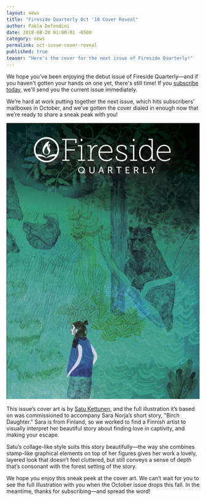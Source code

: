 ```yaml
---
layout: news
title: "Fireside Quarterly Oct '18 Cover Reveal"
author: Pablo Defendini
date: 2018-08-20 01:00:01 -0500
category: news
permalink: oct-issue-cover-reveal
published: true
teaser: "Here's the cover for the next issue of Fireside Quarterly!"
---
```


We hope you’ve been enjoying the debut issue of Fireside Quarterly—and if you haven't gotten your hands on one yet, there's still time! If you [subscribe today](#subscribe), we'll send you the current issue immediately.

We’re hard at work putting together the next issue, which hits subscribers' mailboxes in October, and we’ve gotten the cover dialed in enough now that we’re ready to share a sneak peak with you!

![](/images/graphics/fq-oct-18-cover.jpg)

This issue’s cover art is by [Satu Kettunen](https://satukettunen.com), and the full illustration it’s based on was commissioned to accompany Sara Norja’s short story, "Birch Daughter." Sara is from Finland, so we worked to find a Finnish artist to visually interpret her beautiful story about finding love in captivity, and making your escape.

Satu’s collage-like style suits this story beautifully—the way she combines stamp-like graphical elements on top of her figures gives her work a lovely, layered look that doesn’t feel cluttered, but still conveys a sense of depth that’s consonant with the forest setting of the story. 

We hope you enjoy this sneak peek at the cover art. We can’t wait for you to see the full illustration with you when the October issue drops this fall. In the meantime, thanks for subscribing—and spread the word!

